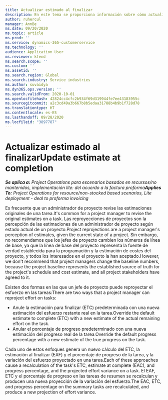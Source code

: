 ```yaml
---
title: Actualizar estimado al finalizar
description: En este tema se proporciona información sobre cómo actualizar la proyección de esfuerzo en un proyecto.
author: ruhercul
manager: AnnBe
ms.date: 09/20/2020
ms.topic: article
ms.prod: ''
ms.service: dynamics-365-customerservice
ms.technology: ''
audience: Application User
ms.reviewer: kfend
ms.search.scope: ''
ms.custom: ''
ms.assetid: ''
ms.search.region: Global
ms.search.industry: Service industries
ms.author: suvaidya
ms.dyn365.ops.version: ''
ms.search.validFrom: 2020-10-01
ms.openlocfilehash: 42824cc4cfc2b934f69d319944fe7ee43183955c
ms.sourcegitcommit: a2c3cd49a3b667b8b5edaa31788b4b9b1f728d78
ms.translationtype: HT
ms.contentlocale: es-ES
ms.lasthandoff: 09/28/2020
ms.locfileid: "3897787"
---
```

# <a name="update-estimate-at-completion"></a><span data-ttu-id="2cfb3-103">Actualizar estimado al finalizar</span><span class="sxs-lookup"><span data-stu-id="2cfb3-103">Update estimate at completion</span></span>

<span data-ttu-id="2cfb3-104">_**Se aplica a:** Project Operations para escenarios basados en recursos/no mantenidos, implementación lite: del acuerdo a la factura proforma_</span><span class="sxs-lookup"><span data-stu-id="2cfb3-104">_**Applies To:** Project Operations for resource/non-stocked based scenarios, Lite deployment - deal to proforma invoicing_</span></span>

<span data-ttu-id="2cfb3-105">Es frecuente que un administrador de proyecto revise las estimaciones originales de una tarea.</span><span class="sxs-lookup"><span data-stu-id="2cfb3-105">It's common for a project manager to revise the original estimates on a task.</span></span> <span data-ttu-id="2cfb3-106">Las reproyecciones de proyectos son la percepción de las estimaciones de un administrador de proyecto según estado actual de un proyecto.</span><span class="sxs-lookup"><span data-stu-id="2cfb3-106">Project reprojections are a project manager's perception of estimates, given the current state of a project.</span></span> <span data-ttu-id="2cfb3-107">Sin embargo, no recomendamos que los jefes de proyecto cambien los números de línea de base, ya que la línea de base del proyecto representa la fuente de verdad establecida para la programación y la estimación de costes del proyecto, y todos los interesados en el proyecto la han aceptado.</span><span class="sxs-lookup"><span data-stu-id="2cfb3-107">However, we don't recommend that project managers change the baseline numbers, because the project baseline represents the established source of truth for the project's schedule and cost estimate, and all project stakeholders have agreed to it.</span></span>

<span data-ttu-id="2cfb3-108">Existen dos formas en las que un jefe de proyecto puede reproyectar el esfuerzo en las tareas:</span><span class="sxs-lookup"><span data-stu-id="2cfb3-108">There are two ways that a project manager can reproject effort on tasks:</span></span>

- <span data-ttu-id="2cfb3-109">Anule la estimación para finalizar (ETC) predeterminada con una nueva estimación del esfuerzo restante real en la tarea.</span><span class="sxs-lookup"><span data-stu-id="2cfb3-109">Override the default estimate to complete (ETC) with a new estimate of the actual remaining effort on the task.</span></span> 
- <span data-ttu-id="2cfb3-110">Anular el porcentaje de progreso predeterminado con una nueva estimación del progreso real de la tarea.</span><span class="sxs-lookup"><span data-stu-id="2cfb3-110">Override the default progress percentage with a new estimate of the true progress on the task.</span></span>

<span data-ttu-id="2cfb3-111">Cada uno de estos enfoques genera un nuevo cálculo del ETC, la estimación al finalizar (EAF) y el porcentaje de progreso de la tarea, y la variación del esfuerzo proyectado en una tarea.</span><span class="sxs-lookup"><span data-stu-id="2cfb3-111">Each of these approaches cause a recalculation of the task's ETC, estimate at complete (EAC), and progress percentage, and the projected effort variance on a task.</span></span> <span data-ttu-id="2cfb3-112">El EAF, ETC y el porcentaje de progreso en las tareas de resumen se recalculan y producen una nueva proyección de la variación del esfuerzo.</span><span class="sxs-lookup"><span data-stu-id="2cfb3-112">The EAC, ETC, and progress percentage on the summary tasks are recalculated, and produce a new projection of effort variance.</span></span>

